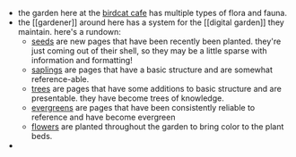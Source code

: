 - the garden here at the [birdcat cafe](https://birdcat.cafe) has multiple types of flora and fauna.
- the [[gardener]] around here has a system for the [[digital garden]] they maintain. here's a rundown:
	- [seeds](seed) are new pages that have been recently been planted. they're just coming out of their shell, so they may be a little sparse with information and formatting!
	- [saplings](sapling) are pages that have a basic structure and are somewhat reference-able.
	- [trees](tree) are pages that have some additions to basic structure and are presentable. they have become trees of knowledge.
	- [evergreens](evergreen) are pages that have been consistently reliable to reference and have become evergreen
	- [flowers](flower) are planted throughout the garden to bring color to the plant beds.
-